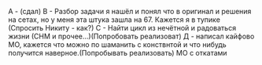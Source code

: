 А -  (сдал)
В - Разбор задачи я нашёл и понял что в оригинал и решения на сетах, но у меня эта штука зашла на 67. Кажется я в тупике (Спросить Никиту - как?)
С - Найти цикл из нечётной и радоваться жизни (СНМ и прочее...)(Попробовать реализоват)
Д - написал кайфово МО, кажется что можно по шаманить с конствнтой и что нибудь получится наверное.(Попробывать реализовать) МО с откатами